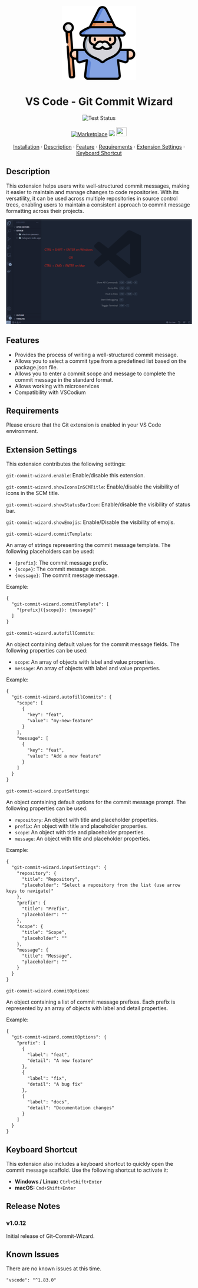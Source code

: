   <div align="center">
    <img src="./assets/image/wizard-icon.png"alt="wizard icon" width="200px" height="200px"/> 
  </div>
  
  <h1 align="center"> VS Code - Git Commit Wizard</h1>
  
 <div align="center">
  <img alt="Test Status" height="25px" src="https://github.com/andrii-bohdan/vscode-git-commit-wizard/actions/workflows/test.yml/badge.svg?branch=pre-dev">
</div>
<br/>
  
  <div align="center">
     <a href="https://marketplace.visualstudio.com/items?itemName=andrii-bohdan.git-commit-wizard" alt="Marketplace"><img src="https://img.shields.io/badge/VSCode-0078D4?style=for-the-badge&logo=visual%20studio%20code&logoColor=white" alt="Marketplace"></a>
     <a href="https://open-vsx.org/extension/andrii-bohdan/git-commit-wizard" alt="Open Eclipse"><img src="https://img.shields.io/badge/Eclipse-2C2255?style=for-the-badge&logo=eclipse&logoColor=white" ></a>
     <a href="https://open-vsx.org/extension/andrii-bohdan/git-commit-wizard" alt="Open VSX"><img src="https://vscodium.com/img/code.png" width="28" height="24"></a>
  </div>
  
  <br/>
  <div align="center">
    <a href="https://marketplace.visualstudio.com/items?itemName=andrii-bohdan.git-commit-wizard">Installation</a> ·
    <a href="https://github.com/andrii-bohdan/vscode-git-commit-wizard#description">Description</a> ·
    <a href="https://github.com/andrii-bohdan/vscode-git-commit-wizard#features">Feature</a> ·
    <a href="https://github.com/andrii-bohdan/vscode-git-commit-wizard#requirements">Requirements</a> ·
    <a href="https://github.com/andrii-bohdan/vscode-git-commit-wizard#extension-settings">Extension Settings</a> ·
    <a href="https://github.com/andrii-bohdan/vscode-git-commit-wizard#keyboard-shortcut"> Keyboard Shortcut</a>    
  </div>
  
 
   
  
<h2>Description</h2>

This extension helps users write well-structured commit messages, making it easier to maintain and manage changes to code repositories. With its versatility, it can be used across multiple repositories in source control trees, enabling users to maintain a consistent approach to commit message formatting across their projects.

<img src="./assets/demo.gif" alt="Git Commit Wizard"/>

<h2>Features</h2>

- Provides the process of writing a well-structured commit message.
- Allows you to select a commit type from a predefined list based on the package.json file.
- Allows you to enter a commit scope and message to complete the commit message in the standard format.
- Allows working with microservices
- Compatibility with VSCodium

<h2> Requirements</h2>

Please ensure that the Git extension is enabled in your VS Code environment.

<h2> Extension Settings</h2>

This extension contributes the following settings:

`git-commit-wizard.enable`: Enable/disable this extension.

`git-commit-wizard.showIconsInSCMTitle`: Enable/disable the visibility of icons in the SCM title.

`git-commit-wizard.showStatusBarIcon`: Enable/disable the visibility of status bar.

`git-commit-wizard.showEmojis`: Enable/Disable the visibility of emojis.

`git-commit-wizard.commitTemplate`:

An array of strings representing the commit message template. The following placeholders can be used:

- `{prefix}`: The commit message prefix.
- `{scope}`: The commit message scope.
- `{message}`: The commit message message.

Example:

```
{
  "git-commit-wizard.commitTemplate": [
    "{prefix}({scope}): {message}"
  ]
}

```

`git-commit-wizard.autofillCommits`:

An object containing default values for the commit message fields. The following properties can be used:

- `scope`: An array of objects with label and value properties.
- `message`: An array of objects with label and value properties.

Example:

```
{
  "git-commit-wizard.autofillCommits": {
    "scope": [
      {
        "key": "feat",
        "value": "my-new-feature"
      }
    ],
    "message": [
      {
        "key": "feat",
        "value": "Add a new feature"
      }
    ]
  }
}

```

`git-commit-wizard.inputSettings`:

An object containing default options for the commit message prompt. The following properties can be used:

- `repository`: An object with title and placeholder properties.
- `prefix`: An object with title and placeholder properties.
- `scope`: An object with title and placeholder properties.
- `message`: An object with title and placeholder properties.

Example:

```
{
  "git-commit-wizard.inputSettings": {
    "repository": {
      "title": "Repository",
      "placeholder": "Select a repository from the list (use arrow keys to navigate)"
    },
    "prefix": {
      "title": "Prefix",
      "placeholder": ""
    },
    "scope": {
      "title": "Scope",
      "placeholder": ""
    },
    "message": {
      "title": "Message",
      "placeholder": ""
    }
  }
}

```

`git-commit-wizard.commitOptions`:

An object containing a list of commit message prefixes. Each prefix is represented by an array of objects with label and detail properties.

Example:

```
{
  "git-commit-wizard.commitOptions": {
    "prefix": [
      {
        "label": "feat",
        "detail": "A new feature"
      },
      {
        "label": "fix",
        "detail": "A bug fix"
      },
      {
        "label": "docs",
        "detail": "Documentation changes"
      }
    ]
  }
}

```

<h2> Keyboard Shortcut </h2>

This extension also includes a keyboard shortcut to quickly open the commit message scaffold. Use the following shortcut to activate it:

- **Windows / Linux:** `Ctrl+Shift+Enter`
- **macOS:** `Cmd+Shift+Enter`

<h2> Release Notes </h2>

### v1.0.12

Initial release of Git-Commit-Wizard.

<h2> Known Issues </h2>

There are no known issues at this time.

    "vscode": "^1.83.0"
